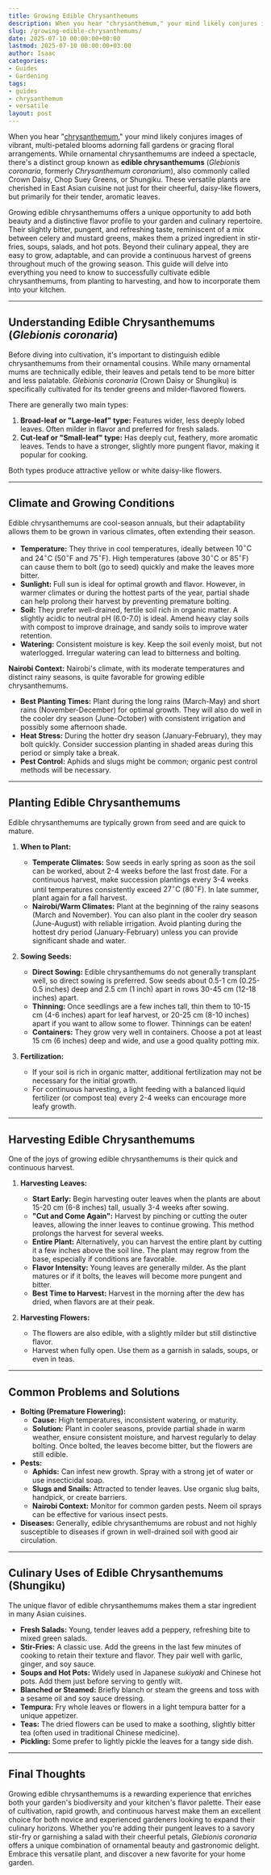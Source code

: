 ```yaml
---
title: Growing Edible Chrysanthemums
description: When you hear "chrysanthemum," your mind likely conjures images of vibrant, multi-petaled blooms adorning fall gardens or gracing floral arrangements.
slug: /growing-edible-chrysanthemums/
date: 2025-07-10 00:00:00+00:00
lastmod: 2025-07-10 00:00:00+03:00
author: Isaac
categories:
- Guides
- Gardening
tags:
- guides
- chrysanthemum
- versatile
layout: post
---
```

When you hear "[chrysanthemum](https://pestpolicy.com/growing-chrysanthemums-in-your-garden/)," your mind likely conjures images of vibrant, multi-petaled blooms adorning fall gardens or gracing floral arrangements. While ornamental chrysanthemums are indeed a spectacle, there's a distinct group known as **edible chrysanthemums** (*Glebionis coronaria*, formerly *Chrysanthemum coronarium*), also commonly called Crown Daisy, Chop Suey Greens, or Shungiku. These versatile plants are cherished in East Asian cuisine not just for their cheerful, daisy-like flowers, but primarily for their tender, aromatic leaves.

Growing edible chrysanthemums offers a unique opportunity to add both beauty and a distinctive flavor profile to your garden and culinary repertoire. Their slightly bitter, pungent, and refreshing taste, reminiscent of a mix between celery and mustard greens, makes them a prized ingredient in stir-fries, soups, salads, and hot pots. Beyond their culinary appeal, they are easy to grow, adaptable, and can provide a continuous harvest of greens throughout much of the growing season. This guide will delve into everything you need to know to successfully cultivate edible chrysanthemums, from planting to harvesting, and how to incorporate them into your kitchen.

---

## Understanding Edible Chrysanthemums (*Glebionis coronaria*)

Before diving into cultivation, it's important to distinguish edible chrysanthemums from their ornamental cousins. While many ornamental mums are technically edible, their leaves and petals tend to be more bitter and less palatable. *Glebionis coronaria* (Crown Daisy or Shungiku) is specifically cultivated for its tender greens and milder-flavored flowers.

There are generally two main types:

1.  **Broad-leaf or "Large-leaf" type:** Features wider, less deeply lobed leaves. Often milder in flavor and preferred for fresh salads.
2.  **Cut-leaf or "Small-leaf" type:** Has deeply cut, feathery, more aromatic leaves. Tends to have a stronger, slightly more pungent flavor, making it popular for cooking.

Both types produce attractive yellow or white daisy-like flowers.

---

## Climate and Growing Conditions

Edible chrysanthemums are cool-season annuals, but their adaptability allows them to be grown in various climates, often extending their season.

* **Temperature:** They thrive in cool temperatures, ideally between $10^\circ \text{C}$ and $24^\circ \text{C}$ ($50^\circ \text{F}$ and $75^\circ \text{F}$). High temperatures (above $30^\circ \text{C}$ or $85^\circ \text{F}$) can cause them to bolt (go to seed) quickly and make the leaves more bitter.
* **Sunlight:** Full sun is ideal for optimal growth and flavor. However, in warmer climates or during the hottest parts of the year, partial shade can help prolong their harvest by preventing premature bolting.
* **Soil:** They prefer well-drained, fertile soil rich in organic matter. A slightly acidic to neutral pH (6.0-7.0) is ideal. Amend heavy clay soils with compost to improve drainage, and sandy soils to improve water retention.
* **Watering:** Consistent moisture is key. Keep the soil evenly moist, but not waterlogged. Irregular watering can lead to bitterness and bolting.

**Nairobi Context:** Nairobi's climate, with its moderate temperatures and distinct rainy seasons, is quite favorable for growing edible chrysanthemums.
* **Best Planting Times:** Plant during the long rains (March-May) and short rains (November-December) for optimal growth. They will also do well in the cooler dry season (June-October) with consistent irrigation and possibly some afternoon shade.
* **Heat Stress:** During the hotter dry season (January-February), they may bolt quickly. Consider succession planting in shaded areas during this period or simply take a break.
* **Pest Control:** Aphids and slugs might be common; organic pest control methods will be necessary.

---

## Planting Edible Chrysanthemums

Edible chrysanthemums are typically grown from seed and are quick to mature.

1.  **When to Plant:**
    * **Temperate Climates:** Sow seeds in early spring as soon as the soil can be worked, about 2-4 weeks before the last frost date. For a continuous harvest, make succession plantings every 3-4 weeks until temperatures consistently exceed $27^\circ \text{C}$ ($80^\circ \text{F}$). In late summer, plant again for a fall harvest.
    * **Nairobi/Warm Climates:** Plant at the beginning of the rainy seasons (March and November). You can also plant in the cooler dry season (June-August) with reliable irrigation. Avoid planting during the hottest dry period (January-February) unless you can provide significant shade and water.

2.  **Sowing Seeds:**
    * **Direct Sowing:** Edible chrysanthemums do not generally transplant well, so direct sowing is preferred. Sow seeds about 0.5-1 cm (0.25-0.5 inches) deep and 2.5 cm (1 inch) apart in rows 30-45 cm (12-18 inches) apart.
    * **Thinning:** Once seedlings are a few inches tall, thin them to 10-15 cm (4-6 inches) apart for leaf harvest, or 20-25 cm (8-10 inches) apart if you want to allow some to flower. Thinnings can be eaten!
    * **Containers:** They grow very well in containers. Choose a pot at least 15 cm (6 inches) deep and wide, and use a good quality potting mix.

3.  **Fertilization:**
    * If your soil is rich in organic matter, additional fertilization may not be necessary for the initial growth.
    * For continuous harvesting, a light feeding with a balanced liquid fertilizer (or compost tea) every 2-4 weeks can encourage more leafy growth.

---

## Harvesting Edible Chrysanthemums

One of the joys of growing edible chrysanthemums is their quick and continuous harvest.

1.  **Harvesting Leaves:**
    * **Start Early:** Begin harvesting outer leaves when the plants are about 15-20 cm (6-8 inches) tall, usually 3-4 weeks after sowing.
    * **"Cut and Come Again":** Harvest by pinching or cutting the outer leaves, allowing the inner leaves to continue growing. This method prolongs the harvest for several weeks.
    * **Entire Plant:** Alternatively, you can harvest the entire plant by cutting it a few inches above the soil line. The plant may regrow from the base, especially if conditions are favorable.
    * **Flavor Intensity:** Young leaves are generally milder. As the plant matures or if it bolts, the leaves will become more pungent and bitter.
    * **Best Time to Harvest:** Harvest in the morning after the dew has dried, when flavors are at their peak.

2.  **Harvesting Flowers:**
    * The flowers are also edible, with a slightly milder but still distinctive flavor.
    * Harvest when fully open. Use them as a garnish in salads, soups, or even in teas.

---

## Common Problems and Solutions

* **Bolting (Premature Flowering):**
    * **Cause:** High temperatures, inconsistent watering, or maturity.
    * **Solution:** Plant in cooler seasons, provide partial shade in warm weather, ensure consistent moisture, and harvest regularly to delay bolting. Once bolted, the leaves become bitter, but the flowers are still edible.
* **Pests:**
    * **Aphids:** Can infest new growth. Spray with a strong jet of water or use insecticidal soap.
    * **Slugs and Snails:** Attracted to tender leaves. Use organic slug baits, handpick, or create barriers.
    * **Nairobi Context:** Monitor for common garden pests. Neem oil sprays can be effective for various insect pests.
* **Diseases:** Generally, edible chrysanthemums are robust and not highly susceptible to diseases if grown in well-drained soil with good air circulation.

---

## Culinary Uses of Edible Chrysanthemums (Shungiku)

The unique flavor of edible chrysanthemums makes them a star ingredient in many Asian cuisines.

* **Fresh Salads:** Young, tender leaves add a peppery, refreshing bite to mixed green salads.
* **Stir-Fries:** A classic use. Add the greens in the last few minutes of cooking to retain their texture and flavor. They pair well with garlic, ginger, and soy sauce.
* **Soups and Hot Pots:** Widely used in Japanese *sukiyaki* and Chinese hot pots. Add them just before serving to gently wilt.
* **Blanched or Steamed:** Briefly blanch or steam the greens and toss with a sesame oil and soy sauce dressing.
* **Tempura:** Fry whole leaves or flowers in a light tempura batter for a unique appetizer.
* **Teas:** The dried flowers can be used to make a soothing, slightly bitter tea (often used in traditional Chinese medicine).
* **Pickling:** Some prefer to lightly pickle the leaves for a tangy side dish.

---

## Final Thoughts

Growing edible chrysanthemums is a rewarding experience that enriches both your garden's biodiversity and your kitchen's flavor palette. Their ease of cultivation, rapid growth, and continuous harvest make them an excellent choice for both novice and experienced gardeners looking to expand their culinary horizons. Whether you're adding their pungent leaves to a savory stir-fry or garnishing a salad with their cheerful petals, *Glebionis coronaria* offers a unique combination of ornamental beauty and gastronomic delight. Embrace this versatile plant, and discover a new favorite for your home garden.

